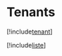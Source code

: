 # Tenants

[!include[tenant](tenants.tenant.autogen.md)]

[!include[liste](tenants.liste.autogen.md)]






















